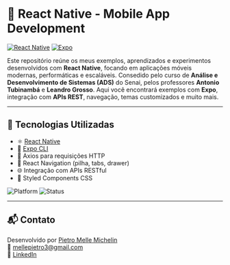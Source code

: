 # 📱 React Native - Mobile App Development

[![React Native](https://img.shields.io/badge/React_Native-2025-red?logo=react)](https://reactnative.dev/)
[![Expo](https://img.shields.io/badge/Expo-CLI%20Ready-000020?logo=expo)](https://docs.expo.dev/)

Este repositório reúne os meus exemplos, aprendizados e experimentos desenvolvidos com **React Native**, focando em aplicações móveis modernas, performáticas e escaláveis. Consedido pelo curso de **Análise e Desenvolvimento de Sistemas (ADS)** do Senai, pelos professores **Antonio Tubinambá** e **Leandro Grosso**. Aqui você encontrará exemplos com **Expo**, integração com **APIs REST**, navegação, temas customizados e muito mais.

---

## 🚀 Tecnologias Utilizadas

- ⚛️ [React Native](https://reactnative.dev/)
- 🚀 [Expo CLI](https://expo.dev/)
- 📡 Axios para requisições HTTP
- 📍 React Navigation (pilha, tabs, drawer)
- 🌐 Integração com APIs RESTful
- 🎨 Styled Components CSS

![Platform](https://img.shields.io/badge/platform-Android%20%7C%20iOS-blue)
![Status](https://img.shields.io/badge/status-em%20desenvolvimento-yellow)


---

## 📬 Contato

Desenvolvido por [Pietro Melle Michelin](https://github.com/PietroMelle)  
📧 mellepietro3@gmail.com  
🔗 [LinkedIn](https://www.linkedin.com/in/pietro-michelin/)

